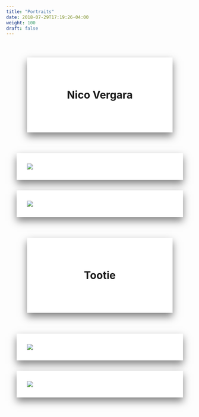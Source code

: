 ```yaml
---
title: "Portraits"
date: 2018-07-29T17:19:26-04:00
weight: 100
draft: false
---
```


<style>
    .center-title-container {
        text-align: center;
    }

    .name-container {
        text-align: center;
        font-weight: bold;
        font-size: 2em;
    }

    .content-shadow-container {
        background-color: #ffffff;
        box-shadow: 0px 10px 20px rgba(0,0,0,.5);
        padding: 2em;
        margin: 2em;
    }
</style>

<div class="content-shadow-container name-container">
    <p>Nico Vergara</p>
</div>

<div class="content-shadow-container">
    <img src = "https://imagizer.imageshack.com/v2/640x480q90/923/E1u286.jpg"/>
</div>

<div class="content-shadow-container">
    <img src = "https://imagizer.imageshack.com/v2/640x480q90/921/C25jAg.jpg"/>
</div>

<div class="content-shadow-container name-container">
    <p>Tootie</p>
</div>


<div class="content-shadow-container">
    <img src = "https://imagizer.imageshack.com/v2/640x480q90/924/ogi9Pi.jpg"/>
</div>

<div class="content-shadow-container">
    <img src = "https://imagizer.imageshack.com/v2/640x480q90/922/h1WNgy.jpg"/>
</div>